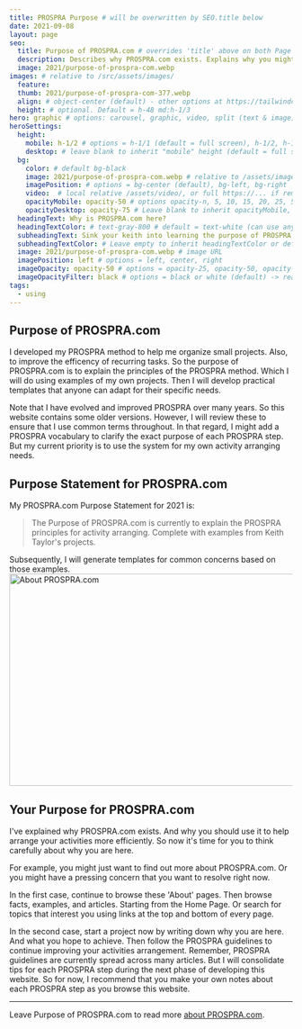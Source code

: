 ```yaml
---
title: PROSPRA Purpose # will be overwritten by SEO.title below
date: 2021-09-08
layout: page
seo:
  title: Purpose of PROSPRA.com # overrides 'title' above on both Page and META
  description: Describes why PROSPRA.com exists. Explains why you might need PROSPRA to help organize activities. 
  image: 2021/purpose-of-prospra-com.webp
images: # relative to /src/assets/images/
  feature:
  thumb: 2021/purpose-of-prospra-com-377.webp
  align: # object-center (default) - other options at https://tailwindcss.com/docs/object-position
  height: # optional. Default = h-48 md:h-1/3
hero: graphic # options: carousel, graphic, video, split (text & image)
heroSettings:
  height:
    mobile: h-1/2 # options = h-1/1 (default = full screen), h-1/2, h-1/3, h-3/4, h-9/10, h-48 (12rem, 192px), h-56 (14rem, 224px), h-64 (16rem, 256px)
    desktop: # leave blank to inherit "mobile" height (default = full screen)
  bg:
    color: # default bg-black
    image: 2021/purpose-of-prospra-com.webp # relative to /assets/images/
    imagePosition: # options = bg-center (default), bg-left, bg-right
    video:  # local relative /assets/video/, or full https://... if remote?
    opacityMobile: opacity-50 # options opacity-n, 5, 10, 15, 20, 25, 50, 75, 100 (default)
    opacityDesktop: opacity-75 # Leave blank to inherit opacityMobile, use same options as opacityMobile
  headingText: Why is PROSPRA.com here?
  headingTextColor: # text-gray-800 # default = text-white (can use any TailwindCSS text-[color]-[xxx])
  subheadingText: Sink your keith into learning the purpose of PROSPRA.com.
  subheadingTextColor: # Leave empty to inherit headingTextColor or default (text-white) or use any text-[color]-[xxx]
  image: 2021/purpose-of-prospra-com.webp # image URL
  imagePosition: left # options = left, center, right
  imageOpacity: opacity-50 # options = opacity-25, opacity-50, opacity-75, opacity-100 (default)
  imageOpacityFilter: black # options = black or white (default) -> really depends on your background image
tags:
  - using
---
```

<h2 id="intro">Purpose of PROSPRA.com</h2>
I developed my PROSPRA method to help me organize small projects. Also, to improve the efficency of recurring tasks. So the purpose of PROSPRA.com is to explain the principles of the PROSPRA method. Which I will do using examples of my own projects. Then I will develop practical templates that anyone can adapt for their specific needs.

Note that I have evolved and improved PROSPRA over many years. So this website contains some older versions. However, I will review these to ensure that I use common terms throughout. In that regard, I might add a PROSPRA vocabulary to clarify the exact purpose of each PROSPRA step. But my current priority is to use the system for my own activity arranging needs.

<h2 id="statement">Purpose Statement for PROSPRA.com</h2>
My PROSPRA.com Purpose Statement for 2021 is:
<blockquote>The Purpose of PROSPRA.com is currently to explain the PROSPRA principles for activity arranging. Complete with examples from Keith Taylor's projects.</blockquote>
Subsequently, I will generate templates for common concerns based on those examples.

<img src="/assets/images/2021/purpose-of-prospra-com.webp" alt="About PROSPRA.com" width="610" height="377">
<h2 id="next">Your Purpose for PROSPRA.com</h2>
I've explained why PROSPRA.com exists. And why you should use it to help arrange your activities more efficiently. So now it's time for you to think carefully about why you are here.

For example, you might just want to find out more about PROSPRA.com. Or you might have a pressing concern that you want to resolve right now.

In the first case, continue to browse these 'About' pages. Then browse facts, examples, and articles. Starting from the Home Page. Or search for topics that interest you using links at the top and bottom of every page.

In the second case, start a project now by writing down why you are here. And what you hope to achieve. Then follow the PROSPRA guidelines to continue improving your activities arrangement. Remember, PROSPRA guidelines are currently spread across many articles. But I will consolidate tips for each PROSPRA step during the next phase of developing this website. So for now, I recommend that you make your own notes about each PROSPRA step as you browse this website.

<hr />
Leave Purpose of PROSPRA.com to read more <a href="/about-prospra/about-prospra-com">about PROSPRA.com</a>.
